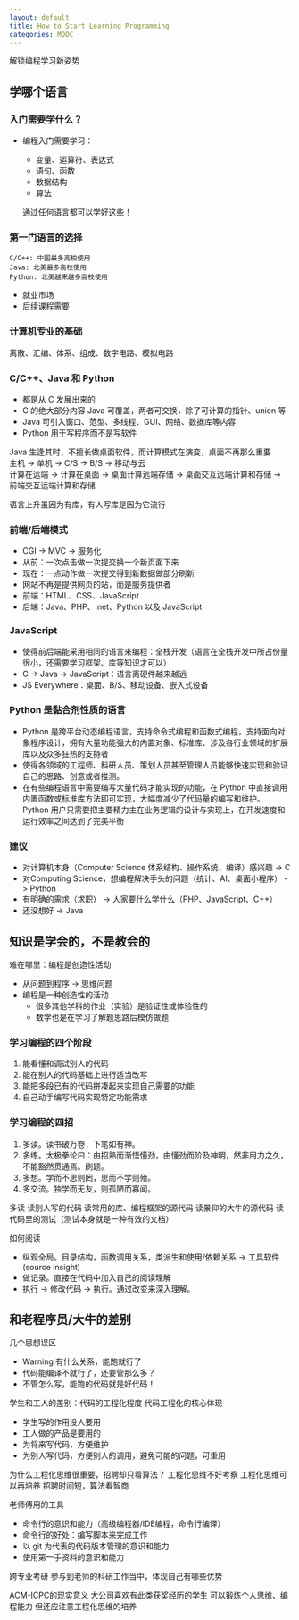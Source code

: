 ```yaml
---
layout: default
title: How to Start Learning Programming
categories: MOOC
---
```



解锁编程学习新姿势

## 学哪个语言

### 入门需要学什么？

*   编程入门需要学习：
    *   变量、运算符、表达式
    *   语句、函数
    *   数据结构
    *   算法

    通过任何语言都可以学好这些！

### 第一门语言的选择

    C/C++: 中国最多高校使用  
    Java: 北美最多高校使用  
    Python: 北美越来越多高校使用  

*   就业市场
*   后续课程需要

### 计算机专业的基础

离散、汇编、体系、组成、数字电路、模拟电路


### C/C++、Java 和 Python

*   都是从 C 发展出来的
*   C 的绝大部分内容 Java 可覆盖，两者可交换，除了可计算的指针、union 等
*   Java 可引入窗口、范型、多线程、GUI、网络、数据库等内容
*   Python 用于写程序而不是写软件

Java 生逢其时，不擅长做桌面软件，而计算模式在演变，桌面不再那么重要  
主机 -> 单机 -> C/S -> B/S -> 移动与云  
计算在远端 -> 计算在桌面 -> 桌面计算远端存储 -> 桌面交互远端计算和存储 -> 前端交互远端计算和存储  

语言上升虽因为有库，有人写库是因为它流行

### 前端/后端模式

*    CGI -> MVC -> 服务化
*    从前：一次点击做一次提交换一个新页面下来
*    现在：一点动作做一次提交得到新数据做部分刷新
*    网站不再是提供网页的站，而是服务提供者
*    前端：HTML、CSS、JavaScript
*    后端：Java、PHP、.net、Python 以及 JavaScript

### JavaScript

*    使得前后端能采用相同的语言来编程：全栈开发（语言在全栈开发中所占份量很小，还需要学习框架、库等知识才可以）
*    C -> Java -> JavaScript：语言离硬件越来越远
*    JS Everywhere：桌面、B/S、移动设备、嵌入式设备

### Python 是黏合剂性质的语言

*    Python 是跨平台动态编程语言，支持命令式编程和函数式编程，支持面向对象程序设计，拥有大量功能强大的内置对象、标准库、涉及各行业领域的扩展库以及众多狂热的支持者
*    使得各领域的工程师、科研人员、策划人员甚至管理人员能够快速实现和验证自己的思路、创意或者推测。
*    在有些编程语言中需要编写大量代码才能实现的功能，在 Python 中直接调用内置函数或标准库方法即可实现，大幅度减少了代码量的编写和维护。 Python 用户只需要把主要精力主在业务逻辑的设计与实现上，在开发速度和运行效率之间达到了完美平衡

### 建议

*    对计算机本身（Computer Science 体系结构、操作系统、编译）感兴趣 -> C
*    对Computing Science，想编程解决手头的问题（统计、AI、桌面小程序） -> Python
*    有明确的需求（求职） -> 人家要什么学什么（PHP、JavaScript、C++）
*    还没想好 -> Java

## 知识是学会的，不是教会的

难在哪里：编程是创造性活动

*    从问题到程序 -> 思维问题
*    编程是一种创造性的活动
     *    很多其他学科的作业（实验）是验证性或体验性的
     *    数学也是在学习了解题思路后模仿做题
### 学习编程的四个阶段
1.    能看懂和调试别人的代码
2.    能在别人的代码基础上进行适当改写
3.    能把多段已有的代码拼凑起来实现自己需要的功能
4.    自己动手编写代码实现特定功能需求

### 学习编程的四招
1.    多读。读书破万卷，下笔如有神。
2.    多练。太极拳论曰：由招熟而渐悟懂劲，由懂劲而阶及神明，然非用力之久，不能豁然贯通焉。刷题。
3.    多想。学而不思则罔，思而不学则殆。
4.    多交流。独学而无友，则孤陋而寡闻。

多读
读别人写的代码
读常用的库、编程框架的源代码
读景仰的大牛的源代码
读代码里的测试（测试本身就是一种有效的文档）


如何阅读

*    纵观全局。目录结构，函数调用关系，类派生和使用/依赖关系 -> 工具软件(source insight)
*    做记录。直接在代码中加入自己的阅读理解
*    执行 -> 修改代码 -> 执行。通过改变来深入理解。

## 和老程序员/大牛的差别

几个思想误区

*    Warning 有什么关系，能跑就行了
*    代码能编译不就行了，还要管那么多？
*    不管怎么写，能跑的代码就是好代码！

学生和工人的差别：代码的工程化程度
代码工程化的核心体现

*   学生写的作用没人要用
*   工人做的产品是要用的
*   为将来写代码，方便维护
*   为别人写代码，方便别人的调用，避免可能的问题，可重用

为什么工程化思维很重要，招聘却只看算法？
工程化思维不好考察
工程化思维可以再培养
招聘时间短，算法看智商


老师傅用的工具

*    命令行的意识和能力（高级编程器/IDE编程，命令行编译）
*    命令行的好处：编写脚本来完成工作
*    以 git 为代表的代码版本管理的意识和能力
*    使用第一手资料的意识和能力


跨专业考研
参与到老师的科研工作当中，体现自己有哪些优势

ACM-ICPC的现实意义
大公司喜欢有此类获奖经历的学生
可以锻炼个人思维、编程能力
但还应注意工程化思维的培养
